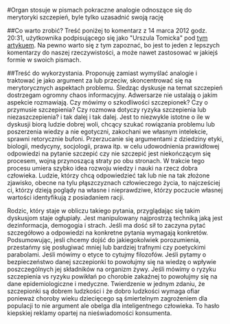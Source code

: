 #Organ stosuje w pismach pokraczne analogie odnoszące się do merytoryki szczepień, byle tylko uzasadnić swoją rację

##Co warto zrobić?
Treść poniżej to komentarz z 14 marca 2012 godz. 20:31, użytkownika podpisującego się jako "Urszula Tomicka" pod [tym artykuem](http://nowadebata.pl/2012/03/14/epidemia-nietrafnych-analogii-szczepienia-a-ruch-drogowy/). Na pewno warto się z tym zapoznać, bo jest to jeden z lepszych komentarzy do naszej rzeczywistości, a może nawet zastosować w jakiejś formie w swoich pismach.

##Treść do wykorzystania.
Proponuję zamiast wymyślać analogie i traktować je jako argument za lub przeciw, skoncentrować się na merytorycznych aspektach problemu. Śledząc dyskusje na temat szczepień dostrzegam ogromny chaos informacyjny. Adwersarze nie ustalają o jakim aspekcie rozmawiają. Czy mówimy o szkodliwości szczepionek? Czy o przymusie szczepienia? Czy rozmowa dotyczy ryzyka szczepienia lub niezaszczepienia? i tak dalej i tak dalej. Jest to niezwykle istotne o ile w dyskusji biorą ludzie dobrej woli, chcący szukać rowiązania problemu lub poszerzenia wiedzy a nie egotyczni, zakochani we własnym intelekcie, sprawni retorycznie bufoni. Przerzucanie się argumentami z dziedziny etyki, biologii, medycyny, socjologii, prawa itp. w celu udowodnienia prawidłowej odpowiedzi na pytanie szczepić czy nie szczepić jest niekończącym się procesem, wojną przynoszącą straty po obu stronach. W trakcie tego procesu umiera szybko idea rozwoju wiedzy i nauki na rzecz dobra człowieka. Ludzie, którzy chcą odpowiedzieć tak lub nie na tak złożone zjawisko, obecne na tylu płąszczyznach człowieczego życia, to najcześciej ci, którzy dzieją poglądy na własne i nieprawdziwe, którzy poczucie własnej wartości identyfikują z posiadaniem racji.

Rodzic, który staje w obliczu takiego pytania, przyglądając się takim dyskusjom staje ogłupiały. Jest manipulowany najprostrzą techniką jaką jest dezinformacja, demogogia i strach. Jeśli ma dość sił to zaczyna pytać szczegółowo a odpowiedzi na konkretne pytania wymagają konkretów. Podsumowując, jesli chcemy dojść do jakiegokolwiek porozumienia, przestańmy się posługiwać mniej lub bardziej trafnymi czy poetyckimi parabolami. Jeśli mówimy o etyce to cytujmy filozofów. Jeśli pytamy o bezpieczeństwo danej szczepionki to powołujmy się na wiedzę o wpływie poszczególnych jej składników na organizm żywy. Jeśli mówimy o ryzyku szczepienia vs ryzyku powikłań po chorobie zakaźnej to powołujmy się na dane epidemiologiczne i medyczne. Twierdzenie w jednym zdaniu, że szczepionki są dobrem ludzkości i że dobro ludzkości wymaga ofiar ponieważ choroby wieku dziecięcego są śmiertelnym zagrożeniem dla populacji to nie argument ale obelga dla inteligentnego człowieka. To hasło kiepskiej reklamy opartej na nieświadomości konsumenta.
